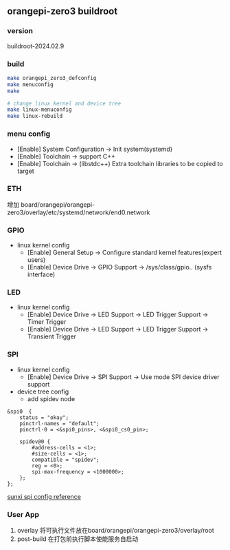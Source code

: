 ## orangepi-zero3 buildroot 

### version
buildroot-2024.02.9

### build 
```bash
make orangepi_zero3_defconfig
make menuconfig 
make

# change linux kernel and device tree
make linux-menuconfig
make linux-rebuild
```

### menu config
- [Enable] System Configuration -> Init system(systemd)
- [Enable] Toolchain -> support C++
- [Enable] Toolchain -> (libstdc++) Extra toolchain libraries to be copied to target

### ETH
增加 board/orangepi/orangepi-zero3/overlay/etc/systemd/network/end0.network

### GPIO
- linux kernel config
    - [Enable] General Setup -> Configure standard kernel features(expert users)
    -  [Enable] Device Drive -> GPIO Support -> /sys/class/gpio.. (sysfs interface)

### LED
- linux kernel config  
    - [Enable] Device Drive -> LED Support -> LED Trigger Support -> Timer Trigger
    - [Enable] Device Drive -> LED Support -> LED Trigger Support -> Transient Trigger

### SPI
- linux kernel config  
    - [Enable] Device Drive -> SPI Support -> Use mode SPI device driver support  
- device tree config
    - add spidev node
```dts
&spi0  {
	status = "okay";
	pinctrl-names = "default";
	pinctrl-0 = <&spi0_pins>, <&spi0_cs0_pin>;

	spidev@0 {
		#address-cells = <1>;
		#size-cells = <1>;
		compatible = "spidev";
		reg = <0>;
		spi-max-frequency = <1000000>;
	};
};
```
[sunxi spi config reference](https://linux-sunxi.org/SPIdev)

### User App
1. overlay
将可执行文件放在board/orangepi/orangepi-zero3/overlay/root
2. post-build
在打包前执行脚本使能服务自启动
